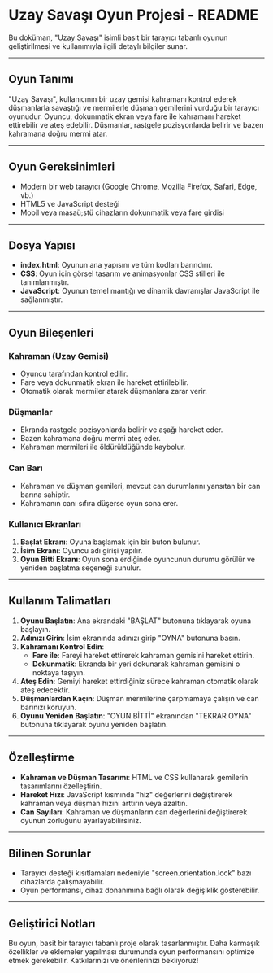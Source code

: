 # Uzay Savaşı Oyun Projesi - README

Bu doküman, "Uzay Savaşı" isimli basit bir tarayıcı tabanlı oyunun geliştirilmesi ve kullanımıyla ilgili detaylı bilgiler sunar.

---

## Oyun Tanımı
"Uzay Savaşı", kullanıcının bir uzay gemisi kahramanı kontrol ederek düşmanlarla savaştığı ve mermilerle düşman gemilerini vurduğu bir tarayıcı oyunudur. Oyuncu, dokunmatik ekran veya fare ile kahramanı hareket ettirebilir ve ateş edebilir. Düşmanlar, rastgele pozisyonlarda belirir ve bazen kahramana doğru mermi atar.

---

## Oyun Gereksinimleri
- Modern bir web tarayıcı (Google Chrome, Mozilla Firefox, Safari, Edge, vb.)
- HTML5 ve JavaScript desteği
- Mobil veya masaü;stü cihazların dokunmatik veya fare girdisi

---

## Dosya Yapısı
- **index.html**: Oyunun ana yapısını ve tüm kodları barındırır.
- **CSS**: Oyun için görsel tasarım ve animasyonlar CSS stilleri ile tanımlanmıştır.
- **JavaScript**: Oyunun temel mantığı ve dinamik davranışlar JavaScript ile sağlanmıştır.

---

## Oyun Bileşenleri

### Kahraman (Uzay Gemisi)
- Oyuncu tarafından kontrol edilir.
- Fare veya dokunmatik ekran ile hareket ettirilebilir.
- Otomatik olarak mermiler atarak düşmanlara zarar verir.

### Düşmanlar
- Ekranda rastgele pozisyonlarda belirir ve aşağı hareket eder.
- Bazen kahramana doğru mermi ateş eder.
- Kahraman mermileri ile öldürüldüğünde kaybolur.

### Can Barı
- Kahraman ve düşman gemileri, mevcut can durumlarını yansıtan bir can barına sahiptir.
- Kahramanın canı sıfıra düşerse oyun sona erer.

### Kullanıcı Ekranları
1. **Başlat Ekranı**: Oyuna başlamak için bir buton bulunur.
2. **İsim Ekranı**: Oyuncu adı girişi yapılır.
3. **Oyun Bitti Ekranı**: Oyun sona erdiğinde oyuncunun durumu görülür ve yeniden başlatma seçeneği sunulur.

---

## Kullanım Talimatları
1. **Oyunu Başlatın**: Ana ekrandaki "BAŞLAT" butonuna tıklayarak oyuna başlayın.
2. **Adınızı Girin**: İsim ekranında adınızı girip "OYNA" butonuna basın.
3. **Kahramanı Kontrol Edin**:
    - **Fare ile**: Fareyi hareket ettirerek kahraman gemisini hareket ettirin.
    - **Dokunmatik**: Ekranda bir yeri dokunarak kahraman gemisini o noktaya taşıyın.
4. **Ateş Edin**: Gemiyi hareket ettirdiğiniz sürece kahraman otomatik olarak ateş edecektir.
5. **Düşmanlardan Kaçın**: Düşman mermilerine çarpmamaya çalışın ve can barınızı koruyun.
6. **Oyunu Yeniden Başlatın**: "OYUN BİTTİ" ekranından "TEKRAR OYNA" butonuna tıklayarak oyunu yeniden başlatın.

---

## Özelleştirme
- **Kahraman ve Düşman Tasarımı**: HTML ve CSS kullanarak gemilerin tasarımlarını özelleştirin.
- **Hareket Hızı**: JavaScript kısmında "hiz" değerlerini değiştirerek kahraman veya düşman hızını arttırın veya azaltın.
- **Can Sayıları**: Kahraman ve düşmanların can değerlerini değiştirerek oyunun zorluğunu ayarlayabilirsiniz.

---

## Bilinen Sorunlar
- Tarayıcı desteği kısıtlamaları nedeniyle "screen.orientation.lock" bazı cihazlarda çalışmayabilir.
- Oyun performansı, cihaz donanımına bağlı olarak değişiklik gösterebilir.

---

## Geliştirici Notları
Bu oyun, basit bir tarayıcı tabanlı proje olarak tasarlanmıştır. Daha karmaşık özellikler ve eklemeler yapılması durumunda oyun performansını optimize etmek gerekebilir. Katkılarınızı ve önerilerinizi bekliyoruz!
